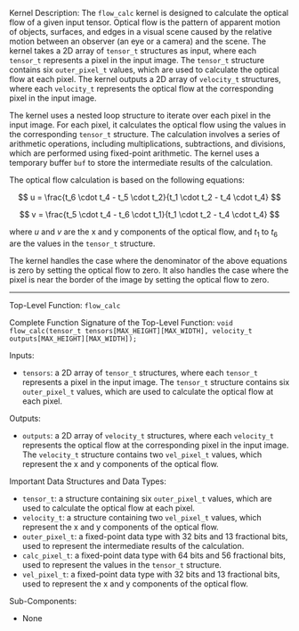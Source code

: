 Kernel Description:
The `flow_calc` kernel is designed to calculate the optical flow of a given input tensor. Optical flow is the pattern of apparent motion of objects, surfaces, and edges in a visual scene caused by the relative motion between an observer (an eye or a camera) and the scene. The kernel takes a 2D array of `tensor_t` structures as input, where each `tensor_t` represents a pixel in the input image. The `tensor_t` structure contains six `outer_pixel_t` values, which are used to calculate the optical flow at each pixel. The kernel outputs a 2D array of `velocity_t` structures, where each `velocity_t` represents the optical flow at the corresponding pixel in the input image.

The kernel uses a nested loop structure to iterate over each pixel in the input image. For each pixel, it calculates the optical flow using the values in the corresponding `tensor_t` structure. The calculation involves a series of arithmetic operations, including multiplications, subtractions, and divisions, which are performed using fixed-point arithmetic. The kernel uses a temporary buffer `buf` to store the intermediate results of the calculation.

The optical flow calculation is based on the following equations:

$$
u = \frac{t_6 \cdot t_4 - t_5 \cdot t_2}{t_1 \cdot t_2 - t_4 \cdot t_4}
$$

$$
v = \frac{t_5 \cdot t_4 - t_6 \cdot t_1}{t_1 \cdot t_2 - t_4 \cdot t_4}
$$

where $u$ and $v$ are the x and y components of the optical flow, and $t_1$ to $t_6$ are the values in the `tensor_t` structure.

The kernel handles the case where the denominator of the above equations is zero by setting the optical flow to zero. It also handles the case where the pixel is near the border of the image by setting the optical flow to zero.

---

Top-Level Function: `flow_calc`

Complete Function Signature of the Top-Level Function:
`void flow_calc(tensor_t tensors[MAX_HEIGHT][MAX_WIDTH], velocity_t outputs[MAX_HEIGHT][MAX_WIDTH]);`

Inputs:
- `tensors`: a 2D array of `tensor_t` structures, where each `tensor_t` represents a pixel in the input image. The `tensor_t` structure contains six `outer_pixel_t` values, which are used to calculate the optical flow at each pixel.

Outputs:
- `outputs`: a 2D array of `velocity_t` structures, where each `velocity_t` represents the optical flow at the corresponding pixel in the input image. The `velocity_t` structure contains two `vel_pixel_t` values, which represent the x and y components of the optical flow.

Important Data Structures and Data Types:
- `tensor_t`: a structure containing six `outer_pixel_t` values, which are used to calculate the optical flow at each pixel.
- `velocity_t`: a structure containing two `vel_pixel_t` values, which represent the x and y components of the optical flow.
- `outer_pixel_t`: a fixed-point data type with 32 bits and 13 fractional bits, used to represent the intermediate results of the calculation.
- `calc_pixel_t`: a fixed-point data type with 64 bits and 56 fractional bits, used to represent the values in the `tensor_t` structure.
- `vel_pixel_t`: a fixed-point data type with 32 bits and 13 fractional bits, used to represent the x and y components of the optical flow.

Sub-Components:
- None